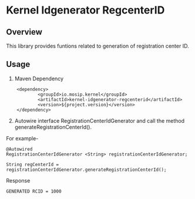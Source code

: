 # Kernel Idgenerator RegcenterID

## Overview
This library provides funtions related to generation of registration center ID.

## Usage

1. Maven Dependency

```
	<dependency>
			<groupId>io.mosip.kernel</groupId>
			<artifactId>kernel-idgenerator-regcenterid</artifactId>
			<version>${project.version}</version>
	</dependency>

```

2. Autowire interface RegistrationCenterIdGenerator and call the method generateRegistrationCenterId().

For example-

```
@Autowired
RegistrationCenterIdGenerator <String> registrationCenterIdGenerator;

String regCenterId = registrationCenterIdGenerator.generateRegistrationCenterId();

```
 
Response

```
GENERATED RCID = 1000
``` 
